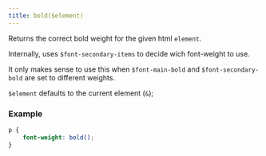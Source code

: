 ```yaml
---
title: bold($element)
---
```


Returns the correct bold weight for the given html `element`.

Internally, uses `$font-secondary-items` to decide wich font-weight to use.

It only makes sense to use this when `$font-main-bold` and `$font-secondary-bold` are set to different weights.

`$element` defaults to the current element (`&`);

### Example

```scss
p {
    font-weight: bold();
}
```